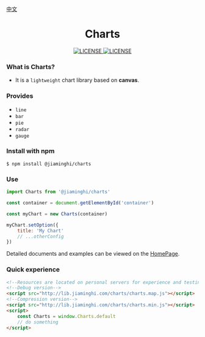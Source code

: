 [中文](./README.md)

<h1 align="center">Charts</h1>

<p align="center">
    <a href="https://github.com/DataV-Team/charts/blob/master/LICENSE">
        <img src="https://img.shields.io/github/license/DataV-Team/charts.svg" alt="LICENSE" />
    </a>
    <a href="https://www.npmjs.com/package/@jiaminghi/charts">
        <img src="https://img.shields.io/npm/v/@jiaminghi/charts.svg" alt="LICENSE" />
    </a>
</p>

### What is Charts?

-   It is a `lightweight` chart library based on **canvas**.

### Provides

-   `line`
-   `bar`
-   `pie`
-   `radar`
-   `gauge`

### Install with npm

```shell
$ npm install @jiaminghi/charts
```

### Use

```javascript
import Charts from '@jiaminghi/charts'

const container = document.getElementById('container')

const myChart = new Charts(container)

myChart.setOption({
    title: 'My Chart'
    // ...otherConfig
})
```

Detailed documents and examples can be viewed on the [HomePage](http://charts.jiaminghi.com).

### Quick experience

```html
<!--Resources are located on personal servers for experience and testing only, do not use in production environments-->
<!--Debug version-->
<script src="http://lib.jiaminghi.com/charts/charts.map.js"></script>
<!--Compression version-->
<script src="http://lib.jiaminghi.com/charts/charts.min.js"></script>
<script>
    const Charts = window.Charts.default
    // do something
</script>
```
